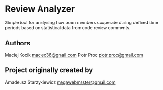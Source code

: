 # Review Analyzer

Simple tool for analysing how team members cooperate during defined time periods based on statistical data from code review comments.

## Authors

Maciej Kocik <maciex36@gmail.com>
Piotr Proc <piotr.proc@gmail.com>

## Project originally created by

Amadeusz Starzykiewicz <megawebmaster@gmail.com>